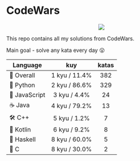 # CodeWars

<p align="center">
  <img src="https://www.codewars.com/users/yurii_karabas/badges/large">
</p>

This repo contains all my solutions from CodeWars.

Main goal - solve any kata every day :open_mouth:

| Language                | kuy              | katas                 |
|---                      |:---:             |:---:                  |
|:dizzy: Overall          | 1 kyu / 11.4%    | 382       |
|:snake: Python           | 2 kyu / 86.6%     | 329        |
|:see_no_evil: JavaScript | 3 kyu / 4.4% | 24    |
|:coffee: Java            | 4 kyu / 79.2%       | 13          |
|:hammer_and_wrench: C++  | 5 kyu / 1.2%        | 7           |
|:seedling: Kotlin        | 6 kyu / 9.2%     | 8        |
|:link: Haskell           | 8 kyu / 60.0%    | 5       |
|:wrench: C               | 8 kyu / 30.0%          | 2             |
